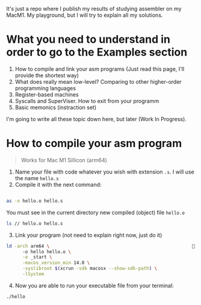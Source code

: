 It's just a repo where I publish my results of studying assembler on my MacM1. My playground, but I will try to explain all my solutions.


# What you need to understand in order to go to the Examples section

1. How to compile and link your asm programs (Just read this page, I'll provide the shortest way)
2. What does really mean low-level? Comparing to other higher-order programming languages
3. Register-based machines
4. Syscalls and SuperViser. How to exit from your programm
5. Basic memonics (instraction set)

I'm going to write all these topic down here, but later (Work In Progress).


# How to compile your asm program

> Works for Mac M1 Sillicon (arm64)

1. Name your file with code whatever you wish with extension `.s`. I will use the name `hello.s`
2. Compile it with the next command:

```bash

as -o hello.o hello.s
```

You must see in the current directory new compiled (object) file `hello.o`

```bash
ls // hello.o hello.s
```

3. Link your program (not need to explain right now, just do it)

```bash
ld -arch arm64 \                                                      ✔ │  2m 35s │ 00:45:58
      -o hello hello.o \
      -e _start \
      -macos_version_min 14.0 \
      -syslibroot $(xcrun -sdk macosx --show-sdk-path) \
      -lSystem
```

4. Now you are able to run your executable file from your terminal:

```bash
./hello
```
